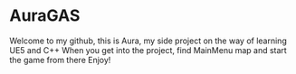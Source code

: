 # AuraGAS
Welcome to my github, this is Aura, my side project on the way of learning UE5 and C++
When you get into the project, find MainMenu map and start the game from there
Enjoy!
